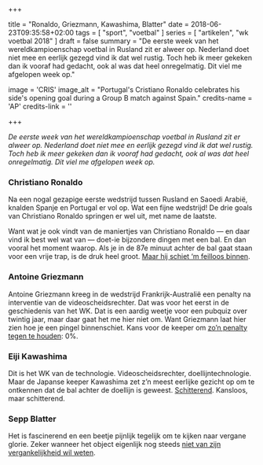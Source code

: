 +++

title = "Ronaldo, Griezmann, Kawashima, Blatter"
date = 2018-06-23T09:35:58+02:00 
tags = [ "sport", "voetbal" ] 
series = [ "artikelen", "wk voetbal 2018" ] 
draft = false
summary = "De eerste week van het wereldkampioenschap voetbal in Rusland zit er alweer op. Nederland doet niet mee en eerlijk gezegd vind ik dat wel rustig. Toch heb ik meer gekeken dan ik vooraf had gedacht, ook al was dat heel onregelmatig. Dit viel me afgelopen week op."

image = 'CRIS'
image_alt = "Portugal's Cristiano Ronaldo celebrates his side's opening goal during a Group B match against Spain."
credits-name = 'AP'
credits-link = ''

+++

_De eerste week van het wereldkampioenschap voetbal in Rusland zit er alweer op. Nederland doet niet mee en eerlijk gezegd vind ik dat wel rustig. Toch heb ik meer gekeken dan ik vooraf had gedacht, ook al was dat heel onregelmatig. Dit viel me afgelopen week op._

### Christiano Ronaldo

Na een nogal gezapige eerste wedstrijd tussen Rusland en Saoedi Arabië, knalden Spanje en Portugal er vol op. Wat een fijne wedstrijd! De drie goals van Christiano Ronaldo springen er wel uit, met name de laatste.

Want wat je ook vindt van de maniertjes van Christiano Ronaldo — en daar vind ik best wel wat van — doet-ie bijzondere dingen met een bal. En dan vooral het moment waarop. Als je in de 87e minuut achter de bal gaat staan voor een vrije trap, is de druk heel groot. [Maar hij schiet ‘m feilloos binnen](https://www.youtube.com/watch?v=4rp2aLQl7vg).

### Antoine Griezmann

Antoine Griezmann kreeg in de wedstrijd Frankrijk-Australië een penalty na interventie van de videoscheidsrechter. Dat was voor het eerst in de geschiedenis van het WK. Dat is een aardig weetje voor een pubquiz over twintig jaar, maar daar gaat het me hier niet om. Want Griezmann laat hier zien hoe je een pingel binnenschiet. Kans voor de keeper om [zo’n penalty tegen te houden](https://www.youtube.com/watch?v=-4_SXeQdIJo): 0%.

### Eiji Kawashima

Dit is het WK van de technologie. Videoscheidsrechter, doellijntechnologie. Maar de Japanse keeper Kawashima zet z’n meest eerlijke gezicht op om te ontkennen dat de bal achter de doellijn is geweest. [Schitterend](https://www.youtube.com/watch?v=y4SeAfCg7-o). Kansloos, maar schitterend.

### Sepp Blatter

Het is fascinerend en een beetje pijnlijk tegelijk om te kijken naar vergane glorie. Zeker wanneer het object eigenlijk nog steeds [niet van zijn vergankelijkheid wil weten](https://nos.nl/artikel/2237450-blatter-is-op-het-wk-en-waant-zich-in-vroeger-tijden.html).
